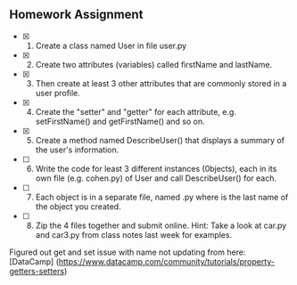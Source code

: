## Homework Assignment

- [X] 1) Create a class named User in file user.py
- [X] 2) Create two attributes (variables) called firstName and lastName.
- [X] 3) Then create at least 3 other attributes that are commonly stored in a user profile.
- [X] 4) Create the "setter" and "getter" for each attribute, e.g. setFirstName() and getFirstName() and so on.
- [X] 5) Create a method named DescribeUser() that displays a summary of the user's information. 
- [ ] 6) Write the code for least 3 different instances (0bjects), each in its own file (e.g. cohen.py) of User and call DescribeUser() for each.
- [ ] 7) Each object is in a separate file, named <lastname>.py where <lastname> is the last name of the object you created.
- [ ] 8) Zip the 4 files together and submit online.
Hint: Take a look at car.py and car3.py from class  notes last week for examples.

Figured out get and set issue with name not updating from here: [DataCamp] (https://www.datacamp.com/community/tutorials/property-getters-setters)
